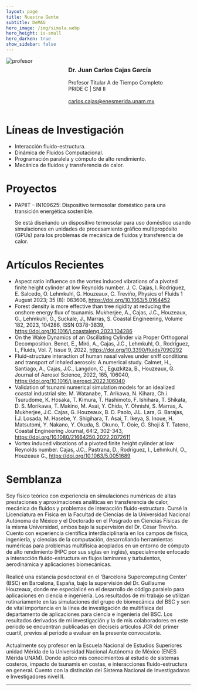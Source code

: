 ```yaml
---
layout: page
title: Nuestra Gente
subtitle: DeMAG
hero_image: /img/simula.webp
hero_height: is-small
hero_darken: true
show_sidebar: false
---
```


<div class="columns is-align-items-center is-multiline pb-6">
    <div class="column">
        <img loading="lazy" src="{{ site.baseurl }}/img/drcajas.webp" alt="profesor" class="academicos_imagen"/>
    </div>
    <div class="column has-text-centered">
        <h3 class="has-text-primary">Dr. Juan Carlos Cajas García</h3>
        <p class="has-text-weight-bold">
            Profesor Titular A de Tiempo Completo
            <br/>
                PRIDE C | SNI II
            <br/>
            <br/>
            <a href="mailto:carlos.cajas@enesmerida.unam.mx">
                carlos.cajas@enesmerida.unam.mx
            </a>
        </p>
    </div>
</div>
<div class="content">
    <h1 class="has-text-centered has-text-primary">
        Líneas de Investigación
    </h1> 
    <ul class="has-text-weight-bold">
        <li>Interacción fluido-estructura.</li>
        <li>Dinámica de Fluidos Computacional.</li>
        <li>Programación paralela y cómputo de alto rendimiento.</li>
        <li>Mecánica de fluidos y transferencia de calor.</li>
    </ul>
    <h1 class="has-text-centered has-text-primary">
        Proyectos
    </h1> 
    <ul>
        <li class="has-text-weight-bold">PAPIIT – IN109625: Dispositivo termosolar doméstico para una transición energética sostenible.</li>
        <p class="has-text-justified is-italic">
            Se está diseñando un dispositivo termosolar para uso doméstico usando simulaciones en 	unidades de procesamiento gráfico multipropósito (GPUs)	para los problemas de mecánica 	de fluidos y transferencia de calor.
        </p>
    </ul>
    <h1 class="has-text-centered has-text-primary">
        Artículos Recientes
    </h1> 
    <ul class="mb-4 has-text-weight-bold">
        <li>Aspect ratio influence on the vortex induced vibrations of a pivoted finite height cylinder at low Reynolds number. J. C. Cajas, I. Rodríguez, E. Salcedo, O. Lehmkuhl, G. Houzeaux, C. Treviño, Physics of Fluids 1 August 2023; 35 (8): 083606, <a href="https://doi.org/10.1063/5.0164452">https://doi.org/10.1063/5.0164452</a></li>
        <li>Forest density is more effective than tree rigidity at reducing the onshore energy flux of tsunamis. Mukherjee, A., Cajas, J.C., Houzeaux, G., Lehmkuhl, O., Suckale, J., Marras, S. Coastal Engineering, Volume 182, 2023, 104286, ISSN 0378-3839, <a href="https://doi.org/10.1016/j.coastaleng.2023.104286">https://doi.org/10.1016/j.coastaleng.2023.104286</a></li>
        <li>On the Wake Dynamics of an Oscillating Cylinder via Proper Orthogonal Decomposition. Benet, E., Miró, A., Cajas, J.C., Lehmkuhl, O., Rodríguez, I., Fluids, Vol. 7, Issue 9, 2022, <a href="https://doi.org/10.3390/fluids7090292">https://doi.org/10.3390/fluids7090292</a></li>
        <li>Fluid–structure interaction of human nasal valves under sniff conditions and transport of inhaled aerosols: A numerical study. Calmet, H., Santiago, A., Cajas, J.C., Langdon, C., Eguzkitza, B., Houzeaux, G. Journal of Aerosol Science, 2022, 165, 106040, <a href="https://doi.org/10.1016/j.jaerosci.2022.106040">https://doi.org/10.1016/j.jaerosci.2022.106040</a></li>
        <li>Validation of tsunami numerical simulation models for an idealized coastal industrial site. M. Watanabe, T. Arikawa, N. Kihara, Ch.i Tsurudome, K. Hosaka, T. Kimura, T. Hashimoto, F. Ishihara, T. Shikata, D. S. Morikawa, T. Makino, M. Asai, Y. Chida, Y. Ohnishi, S. Marras, A. Mukherjee, J.C. Cajas, G. Houzeaux, B. D. Paolo, J.L. Lara, G. Barajas, Í.J. Losada, M. Hasebe, Y. Shigihara, T. Asai, T. Ikeya, S. Inoue, H. Matsutomi, Y. Nakano, Y. Okuda, S. Okuno, T. Ooie, G. Shoji & T. Tateno, Coastal Engineering Journal, 64:2, 302-343, <a href="https://doi.org/10.1080/21664250.2022.2072611">https://doi.org/10.1080/21664250.2022.2072611</a></li>
        <li>Vortex induced vibrations of a pivoted finite height cylinder at low Reynolds number. Cajas, J.C., Pastrana, D., Rodríguez, I., Lehmkuhl, O., Houzeaux G., <a href="https://doi.org/10.1063/5.0051689">https://doi.org/10.1063/5.0051689</a></li>
    </ul>
    <h1 class="has-text-centered has-text-primary">
        Semblanza
    </h1>
    <p class="has-text-justified is-italic">
    Soy físico teórico con experiencia en simulaciones numéricas de altas prestaciones y aproximaciones analíticas en transferencia de calor, mecánica de fluidos y problemas de interacción fluido-estructura. Cursé la Licenciatura en Física en la Facultad de Ciencias de la Universidad Nacional Autónoma de México y el Doctorado en el Posgrado en Ciencias Físicas de la misma Universidad, ambos bajo la supervisión del Dr. César Treviño. Cuento con experiencia científica interdisciplinaria en los campos de física, ingeniería, y ciencias de la computación, desarrollando herramientas numéricas para problemas multifísica acoplados en un entorno de cómputo de alto rendimiento (HPC por sus siglas en inglés), especialmente enfocado a interacción fluido-estructura en flujos laminares y turbulentos, aerodinámica y aplicaciones biomecánicas. 
    <br/>
    <br/>
    Realicé una estancia posdoctoral en el ‘Barcelona Supercomputing Center’ (BSC) en Barcelona, España, bajo la supervisión del Dr. Guillaume Houzeaux, donde me especialicé en el desarrollo de código paralelo para aplicaciones en ciencia e ingeniería. Los resultados de mi trabajo se utilizan rutinariamente en las simulaciones del grupo de biomecánica del BSC y son de vital importancia en la línea de investigación de multifísica del departamento de aplicaciones para ciencia e ingeniería del BSC. Los resultados derivados de mi investigación y la de mis colaboradores en este periodo se encuentran publicadas en dieciseis artículos JCR del primer cuartil, previos al periodo a evaluar en la presente convocatoria.
    <br/>
    <br/>
    Actualmente soy profesor en la Escuela Nacional de Estudios Superiores unidad Mérida de la Universidad Nacional Autónoma de México (ENES Mérida UNAM). Donde aplico mis conocimientos al estudio de sistemas costeros, impacto de tsunamis en costas, e interacciones fluido-estructura en general. Cuento con la distinción del Sistema Nacional de Investigadoras e Investigadores nivel II. 
    </p>
</div>

---
